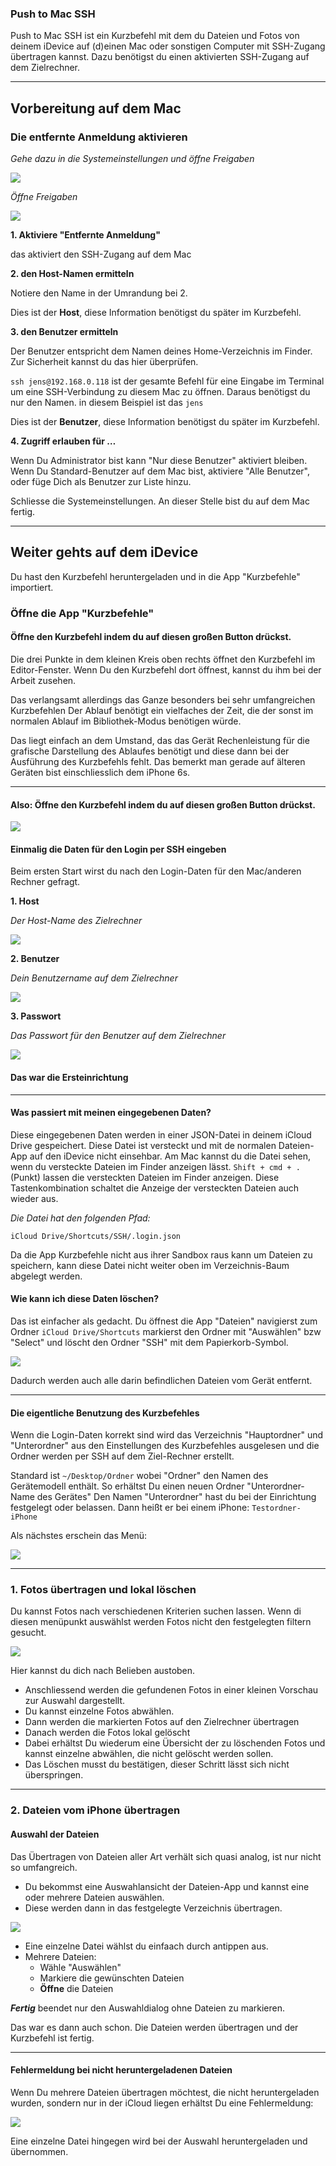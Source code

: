 ### Push to Mac SSH

Push to Mac SSH ist ein Kurzbefehl mit dem du Dateien und Fotos von deinem iDevice auf (d)einen Mac oder sonstigen Computer mit SSH-Zugang übertragen kannst. Dazu benötigst du einen aktivierten SSH-Zugang auf dem Zielrechner.

---
## Vorbereitung auf dem Mac

### Die entfernte Anmeldung aktivieren

*Gehe dazu in die Systemeinstellungen und öffne Freigaben*

![](images/Systemeinstellungen.png)

*Öffne Freigaben*

![](images/SSH-Zugang.png)

**1. Aktiviere "Entfernte Anmeldung"**

das aktiviert den SSH-Zugang auf dem Mac

**2. den Host-Namen ermitteln**

Notiere den Name in der Umrandung bei 2.

Dies ist der **Host**, diese Information benötigst du später im Kurzbefehl.

**3. den Benutzer ermitteln**

Der Benutzer entspricht dem Namen deines Home-Verzeichnis im Finder. Zur Sicherheit kannst du das hier überprüfen.

`ssh jens@192.168.0.118` ist der gesamte Befehl für eine Eingabe im Terminal um eine SSH-Verbindung zu diesem Mac zu öffnen. Daraus benötigst du nur den Namen. in diesem Beispiel ist das `jens`

Dies ist der **Benutzer**, diese Information benötigst du später im Kurzbefehl.

**4. Zugriff erlauben für …**

Wenn Du Administrator bist kann "Nur diese Benutzer" aktiviert bleiben.
Wenn Du Standard-Benutzer auf dem Mac bist, aktiviere "Alle Benutzer", oder füge Dich als Benutzer zur Liste hinzu.

Schliesse die Systemeinstellungen. An dieser Stelle bist du auf dem Mac fertig.

---
## Weiter gehts auf dem iDevice

Du hast den Kurzbefehl heruntergeladen und in die App "Kurzbefehle" importiert.

### Öffne die App "Kurzbefehle"

#### Öffne den Kurzbefehl indem du auf diesen großen Button drückst.

Die drei Punkte in dem kleinen Kreis oben rechts öffnet den Kurzbefehl im Editor-Fenster. Wenn Du den Kurzbefehl dort öffnest, kannst du ihm bei der Arbeit zusehen.

Das verlangsamt allerdings das Ganze besonders bei sehr umfangreichen Kurzbefehlen Der Ablauf benötigt ein vielfaches der Zeit, die der sonst im normalen Ablauf im Bibliothek-Modus benötigen würde.

Das liegt einfach an dem Umstand, das das Gerät Rechenleistung für die grafische Darstellung des Ablaufes benötigt und diese dann bei der Ausführung des Kurzbefehls fehlt. Das bemerkt man gerade auf älteren Geräten bist einschliesslich dem iPhone 6s.

---
#### Also: Öffne den Kurzbefehl indem du auf diesen großen Button drückst.

![](images/Gallerie.png)

#### Einmalig die Daten für den Login per SSH eingeben

Beim ersten Start wirst du nach den Login-Daten für den Mac/anderen Rechner gefragt.

**1. Host**

*Der Host-Name des Zielrechner*

![](images/Host.png)

**2. Benutzer**

*Dein Benutzername auf dem Zielrechner*

![](images/Benutzer.png)

**3. Passwort**

*Das Passwort für den Benutzer auf dem Zielrechner*

![](images/Passwort.png)

#### Das war die Ersteinrichtung
---
#### Was passiert mit meinen eingegebenen Daten?

Diese eingegebenen Daten werden in einer JSON-Datei in deinem iCloud Drive gespeichert. Diese Datei ist versteckt und mit de normalen Dateien-App auf den iDevice nicht einsehbar. Am Mac kannst du die Datei sehen, wenn du versteckte Dateien im Finder anzeigen lässt. ``Shift + cmd + .`` (Punkt) lassen die versteckten Dateien im Finder anzeigen. Diese Tastenkombination schaltet die Anzeige der versteckten Dateien auch wieder aus.

*Die Datei hat den folgenden Pfad:*

`iCloud Drive/Shortcuts/SSH/.login.json`

Da die App Kurzbefehle nicht aus ihrer Sandbox raus kann um Dateien zu speichern, kann diese Datei nicht weiter oben im Verzeichnis-Baum abgelegt werden.

#### Wie kann ich diese Daten löschen?

Das ist einfacher als gedacht. Du öffnest die App "Dateien" navigierst zum Ordner `iCloud Drive/Shortcuts` markierst den Ordner mit "Auswählen" bzw "Select" und löscht den Ordner "SSH" mit dem Papierkorb-Symbol.

![](images/Login_löschen.png)

Dadurch werden auch alle darin befindlichen Dateien vom Gerät entfernt.

---
#### Die eigentliche Benutzung des Kurzbefehles

Wenn die Login-Daten korrekt sind wird das Verzeichnis "Hauptordner" und "Unterordner" aus den Einstellungen des Kurzbefehles ausgelesen und die Ordner werden per SSH auf dem Ziel-Rechner erstellt.

Standard ist `~/Desktop/Ordner` wobei "Ordner" den Namen des Gerätemodell enthält. So erhältst Du einen neuen Ordner "Unterordner-Name des Gerätes" Den Namen "Unterordner" hast du bei der Einrichtung festgelegt oder belassen. Dann heißt er bei einem iPhone: `Testordner-iPhone`

Als nächstes erschein das Menü:

![](images/Menü.png)

---
### 1. Fotos übertragen und lokal löschen

Du kannst Fotos nach verschiedenen Kriterien suchen lassen. Wenn di diesen menüpunkt auswählst werden Fotos nicht den festgelegten filtern gesucht.

![](images/Fotofilter.png)

Hier kannst du dich nach Belieben austoben.

+ Anschliessend werden die gefundenen Fotos in einer kleinen Vorschau zur Auswahl dargestellt.
+ Du kannst einzelne Fotos abwählen.
+ Dann werden die markierten Fotos auf den Zielrechner übertragen
+ Danach werden die Fotos lokal gelöscht
+ Dabei erhältst Du wiederum eine Übersicht der zu löschenden Fotos und kannst einzelne abwählen, die nicht gelöscht werden sollen.
+ Das Löschen musst du bestätigen, dieser Schritt lässt sich nicht überspringen.
---
### 2. Dateien vom iPhone übertragen

#### Auswahl der Dateien

Das Übertragen von Dateien aller Art verhält sich quasi analog, ist nur nicht so umfangreich.
+ Du bekommst eine Auswahlansicht der Dateien-App und kannst eine oder mehrere Dateien auswählen.
+ Diese werden dann in das festgelegte Verzeichnis übertragen.

![](images/Dateien.png)

+ Eine einzelne Datei wählst du einfaach durch antippen aus.
+ Mehrere Dateien:
  - Wähle "Auswählen"
  - Markiere die gewünschten Dateien
  - **Öffne** die Dateien

***Fertig*** beendet nur den Auswahldialog ohne Dateien zu markieren.

Das war es dann auch schon. Die Dateien werden übertragen und der Kurzbefehl ist fertig.

---
#### Fehlermeldung bei nicht heruntergeladenen Dateien

Wenn Du mehrere Dateien übertragen möchtest, die nicht heruntergeladen wurden, sondern nur in der iCloud liegen erhältst Du eine Fehlermeldung:

![](images/iCloud-file.png)

Eine einzelne Datei hingegen wird bei der Auswahl heruntergeladen und übernommen.
